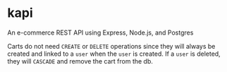 # kapi
An e-commerce REST API using Express, Node.js, and Postgres

Carts do not need `CREATE` or `DELETE` operations since they will always be created and linked to a `user` when the `user` is created. If a `user` is deleted, they will `CASCADE` and remove the cart from the db.